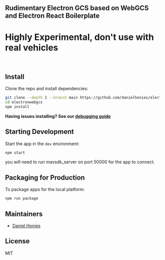 

## Rudimentary Electron GCS based on WebGCS and Electron React Boilerplate 

# Highly Experimental, don't use with real vehicles
<br>

## Install

Clone the repo and install dependencies:

```bash
git clone --depth 1 --branch main https://github.com/danielhonies/electronwebgcs.git 
cd electronwebgcs
npm install
```

**Having issues installing? See our [debugging guide](https://github.com/electron-react-boilerplate/electron-react-boilerplate/issues/400)**

## Starting Development

Start the app in the `dev` environment:

```bash
npm start
```

you will need to run mavsdk_server on port 50000 for the app to connect. 
## Packaging for Production

To package apps for the local platform:

```bash
npm run package
```

## Maintainers

- [Daniel Honies](https://github.com/danielhonies)

## License

MIT 

